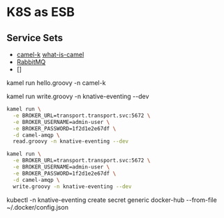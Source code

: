 # K8S as ESB

## Service Sets

* [camel-k](../src/applications/camel-k) [what-is-camel](https://camel.apache.org/manual/faq/what-is-camel.html)
* [RabbitMQ](../src/applications/rabbitmq/)
* []

kamel run hello.groovy -n camel-k 

 kamel run write.groovy -n knative-eventing --dev


```sh
kamel run \
  -e BROKER_URL=transport.transport.svc:5672 \
  -e BROKER_USERNAME=admin-user \
  -e BROKER_PASSWORD=1f2d1e2e67df \
  -d camel-amqp \
  read.groovy -n knative-eventing --dev
```

```sh
kamel run \
  -e BROKER_URL=transport.transport.svc:5672 \
  -e BROKER_USERNAME=admin-user \
  -e BROKER_PASSWORD=1f2d1e2e67df \
  -d camel-amqp \
  write.groovy -n knative-eventing --dev
```


kubectl -n knative-eventing create secret generic docker-hub --from-file ~/.docker/config.json
